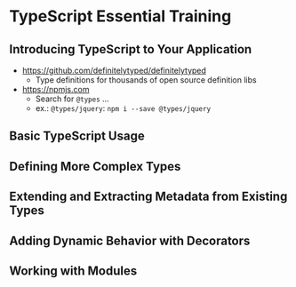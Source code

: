 # TypeScript Essential Training

## Introducing TypeScript to Your Application

- <https://github.com/definitelytyped/definitelytyped>
  - Type definitions for thousands of open source definition libs
- <https://npmjs.com>
  - Search for `@types` ...
  - ex.: `@types/jquery`: `npm i --save @types/jquery`

## Basic TypeScript Usage

## Defining More Complex Types

## Extending and Extracting Metadata from Existing Types

## Adding Dynamic Behavior with Decorators

## Working with Modules
